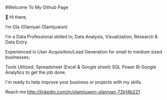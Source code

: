 #Welcome To My Github Page

👋 Hi there, 

I’m Ola (Olaniyan Olamijuwon)

I’m a Data Professional skilled in;
Data Analysis, Visualization, Research & Data Entry.

Experienced in User Acquisition/Lead Generation for small to medium sized businesses.

Tools Utilized;
Spreadsheet (Excel & Google sheet)
SQL
Power Bi
Google Analytics to get the job done.

I'm ready to help improve your business or projects with my skills.

Reach me http://linkedin.com/in/olamijuwon-olaniyan-72b14b221

<!---
Ola-Olamijuwon/Ola-Olamijuwon is a ✨ special ✨ repository because its `README.md` (this file) appears on your GitHub profile.
You can click the Preview link to take a look at your changes.
--->
